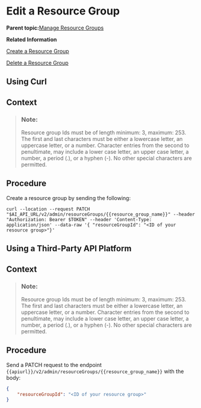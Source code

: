 <!-- loio3f88c30813704fd9ba7be3a256afa3c6 -->

# Edit a Resource Group

**Parent topic:**[Manage Resource Groups](manage-resource-groups-8aae6cb.md "A resource group is a unique dedicated namespace or workspace environment, where users can create or add configurations, executions, deployments, and artifacts. They are used for running training jobs or model servers.")

**Related Information**  


[Create a Resource Group](create-a-resource-group-01753f4.md "")

[Delete a Resource Group](delete-a-resource-group-40d83a2.md "")

<a name="task_i3h_n13_tcc"/>

<!-- task\_i3h\_n13\_tcc -->

## Using Curl



<a name="task_i3h_n13_tcc__context_zjr_tzw_wer"/>

## Context

> ### Note:  
> Resource group Ids must be of length minimum: 3, maximum: 253. The first and last characters must be either a lowercase letter, an uppercase letter, or a number. Character entries from the second to penultimate, may include a lower case letter, an upper case letter, a number, a period \(.\), or a hyphen \(-\). No other special characters are permitted.



<a name="task_i3h_n13_tcc__steps_ujj_zww_wer"/>

## Procedure

Create a resource group by sending the following:

```
curl --location --request PATCH "$AI_API_URL/v2/admin/resourceGroups/{{resource_group_name}}" --header "Authorization: Bearer $TOKEN" --header 'Content-Type: application/json' --data-raw '{ "resourceGroupId": "<ID of your resource group>"}'

```

<a name="task_cxf_n13_tcc"/>

<!-- task\_cxf\_n13\_tcc -->

## Using a Third-Party API Platform



<a name="task_cxf_n13_tcc__context_zjr_tzw_kxb"/>

## Context

> ### Note:  
> Resource group Ids must be of length minimum: 3, maximum: 253. The first and last characters must be either a lowercase letter, an uppercase letter, or a number. Character entries from the second to penultimate, may include a lower case letter, an upper case letter, a number, a period \(.\), or a hyphen \(-\). No other special characters are permitted.



<a name="task_cxf_n13_tcc__steps_ujj_zww_kxb"/>

## Procedure

Send a PATCH request to the endpoint `{{apiurl}}/v2/admin/resourceGroups/{{resource_group_name}}` with the body:

```json
{
    "resourceGroupId": "<ID of your resource group>"
}
```

